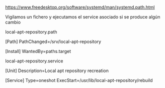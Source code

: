 https://www.freedesktop.org/software/systemd/man/systemd.path.html

Vigilamos un fichero y ejecutamos el service asociado si se produce algún cambio


local-apt-repository.path

[Path]
PathChanged=/srv/local-apt-repository

[Install]
WantedBy=paths.target




local-apt-repository.service 

[Unit]
Description=Local apt repository recreation

[Service]
Type=oneshot
ExecStart=/usr/lib/local-apt-repository/rebuild

